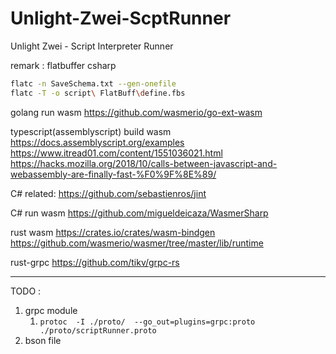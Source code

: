 # Unlight-Zwei-ScptRunner
Unlight Zwei - Script Interpreter Runner 



remark : flatbuffer csharp

```bash
flatc -n SaveSchema.txt --gen-onefile 
flatc -T -o script\ FlatBuff\define.fbs
```

golang run wasm 
https://github.com/wasmerio/go-ext-wasm

typescript(assemblyscript) build wasm 
https://docs.assemblyscript.org/examples
https://www.itread01.com/content/1551036021.html
https://hacks.mozilla.org/2018/10/calls-between-javascript-and-webassembly-are-finally-fast-%F0%9F%8E%89/


C# related:
https://github.com/sebastienros/jint

C# run wasm 
https://github.com/migueldeicaza/WasmerSharp


rust wasm 
https://crates.io/crates/wasm-bindgen
https://github.com/wasmerio/wasmer/tree/master/lib/runtime


rust-grpc
https://github.com/tikv/grpc-rs


---
TODO :
1. grpc module
   1. `protoc  -I ./proto/  --go_out=plugins=grpc:proto ./proto/scriptRunner.proto`
2. bson file 